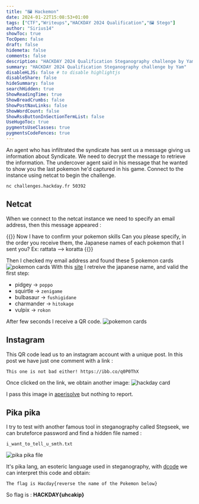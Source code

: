 ```yaml
---
title: "🖼️ Hackemon"
date: 2024-01-22T15:08:53+01:00
tags: ["CTF","Writeups","HACKDAY 2024 Qualification","🖼️ Stego"]
author: "Sirius14"
showToc: true
TocOpen: false
draft: false
hidemeta: false
comments: false
description: "HACKDAY 2024 Qualification Steganography challenge by Yam"
summary: "HACKDAY 2024 Qualification Steganography challenge by Yam"
disableHLJS: false # to disable highlightjs
disableShare: false
hideSummary: false
searchHidden: true
ShowReadingTime: true
ShowBreadCrumbs: false
ShowPostNavLinks: false
ShowWordCount: false
ShowRssButtonInSectionTermList: false
UseHugoToc: true
pygmentsUseClasses: true
pygmentsCodeFences: true
---
```


An agent who has infiltrated the syndicate has sent us a message giving us information about Syndicate. We need to decrypt the message to retrieve the information. The undercover agent said in his message that he wanted to show you the last pokemon he'd captured in his game. Connect to the instance using netcat to begin the challenge.

`nc challenges.hackday.fr 50392`

## Netcat

When we connect to the netcat instance we need to specify an email address, then this message appeared :

{{<highlight txt>}}
Now I have to confirm your pokemon skills
Can you please specify, in the order you receive them, the Japanese names
of each pokemon that I sent you?
Ex: rattata --> koratta
{{</highlight>}}

Then I checked my email address and found these 5 pokemon cards
![pokemon cards](/Sirius14_Blog/img/writeups/hackemon_1.png)
With this [site](https://bulbapedia.bulbagarden.net/wiki/List_of_Japanese_Pok%C3%A9mon_names) I retreive the japanese name, and valid the first step:
- pidgey -> `poppo`
- squirtle -> `zenigame`
- bulbasaur -> `fushigidane`
- charmander -> `hitokage`
- vulpix -> `rokon`

After few seconds I receive a QR code.
![pokemon cards](/Sirius14_Blog/img/writeups/hackemon_2.png)

## Instagram

This QR code lead us to an instagram account with a unique post. In this post we have just one comment with a link :

`This one is not bad either! https://ibb.co/q0P0ThX`

Once clicked on the link, we obtain another image:
![hackday card](/Sirius14_Blog/img/writeups/hackemon_3.jpg)

I pass this image in [aperisolve](https://www.aperisolve.com/) but nothing to report.

## Pika pika

I try to test with another famous tool in steganography called Stegseek, we can bruteforce password and find a hidden file named :

`i_want_to_tell_u_smth.txt`

![pika pika file](/Sirius14_Blog/img/writeups/hackemon_4.png)

It's pika lang, an esoteric language used in steganography, with [dcode](https://www.dcode.fr/langage-pikalang) we can interpret this code and obtain:

`The flag is Hacday{reverse the name of the Pokemon below}`

So flag is : __HACKDAY{uhcakip}__